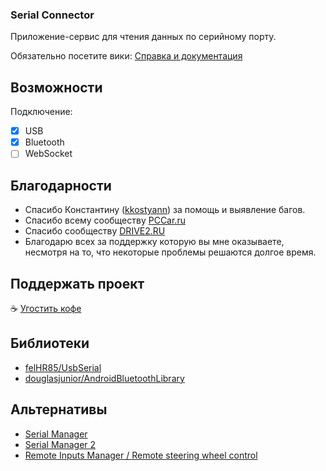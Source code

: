 ### Serial Connector

Приложение-сервис для чтения данных по серийному порту.

Обязательно посетите вики: [Справка и документация](https://github.com/delletenebre/serial_connector/wiki)

## Возможности
Подключение:
  - [x] USB
  - [x] Bluetooth
  - [ ] WebSocket

## Благодарности
* Спасибо Константину ([kkostyann](https://www.drive2.ru/users/kkostyann)) за помощь и выявление
багов.
* Спасибо всему сообществу [PCCar.ru](http://pccar.ru/)
* Спасибо сообществу [DRIVE2.RU](https://www.drive2.ru/)
* Благодарю всех за поддержку которую вы мне оказываете, несмотря на то, что некоторые проблемы
решаются долгое время.

## Поддержать проект

:coffee: [Угостить кофе](https://money.yandex.ru/to/410015829927510)

## Библиотеки
* [felHR85/UsbSerial](https://github.com/felHR85/UsbSerial)
* [douglasjunior/AndroidBluetoothLibrary](https://github.com/douglasjunior/AndroidBluetoothLibrary)

## Альтернативы
* [Serial Manager](https://github.com/delletenebre/SerialManager)
* [Serial Manager 2](https://github.com/delletenebre/SerialManager2)
* [Remote Inputs Manager / Remote steering wheel control](http://forum.xda-developers.com/showthread.php?t=2635159)

